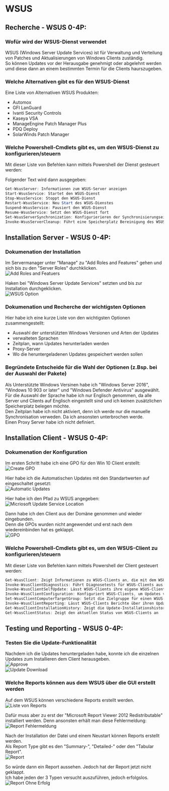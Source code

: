# WSUS  
## Recherche - WSUS 0-4P:  
### Wofür wird der WSUS-Dienst verwendet  
WSUS (Windows Server Update Services) ist für Verwaltung und Verteilung von Patches und Aktualisierungen von Windows Clients zuständig.  
So können Updates vor der Herausgabe genehmigt oder abgelehnt werden umd diese dann an einem bestimmten Termin für die Clients haurszugeben.  

### Welche Alternativen gibt es für den WSUS-Dienst  
Eine Liste von Alternativen WSUS Produkten:  
* Automox  
* GFI LanGuard  
* Ivanti Security Controls  
* Kaseya VSA  
* ManageEngine Patch Manager Plus  
* PDQ Deploy  
* SolarWinds Patch Manager  

### Welche Powershell-Cmdlets gibt es, um den WSUS-Dienst zu konfigurieren/steuern  
Mit dieser Liste von Befehlen kann mittels Powershell der Dienst gesteuert werden:  

Folgender Text wird dann ausgegeben:  
```powershell
Get-WsusServer: Informationen zum WSUS-Server anzeigen  
Start-WsusService: Startet den WSUS-Dienst  
Stop-WsusService: Stoppt den WSUS-Dienst  
Restart-WsusService: Neu Start des WSUS-Dienstes  
Suspend-WsusService: Pausiert den WSUS-Dienst  
Resume-WsusService: Setzt den WSUS-Dienst fort  
Set-WsusServerSynchronization: Konfigurierieren der Synchronisierungseinstellungen des WSUS-Servers  
Invoke-WsusServerCleanup: Führt eine Speicherplatz Bereinigung des WSUS-Servers aus  
```
## Installation Server - WSUS 0-4P:  
### Dokumenation der Installation  
Im Servermanager unter "Manage" zu "Add Roles and Features" gehen und sich bis zu den "Server Roles" durchklicken.  
![Add Roles and Featuers](addroles.png)

Haken bei "Windows Server Update Services" setzten und bis zur Installation durchgeklicken.  
![WSUS Option](wsus.png)

### Dokumenation und Recherche der wichtigsten Optionen  
Hier habe ich eine kurze Liste von den wichtigsten Optionen zusammengestellt:  

* Auswahl der unterstützten Windows Versionen und Arten der Updates    
* verwalteten Sprachen  
* Zeitplan, wann Updates herunterladen werden  
* Proxy-Server  
* Wo die heruntergeladenen Updates gespeichert werden sollen

### Begründete Entscheide für die Wahl der Optionen (z.Bsp. bei der Auswahl der Pakete)  
Als Unterstützte Windows Versinen habe ich "Windows Server 2016", "Windows 10 903 or later" und "Windows Defender Antivirus" ausgewählt.  
Für die Auswahl der Sprache habe ich nur Englisch genommen, da alle Server und Clients auf Englisch eingestellt sind und ich keinen zusätzlichen Speicherplatz belegen möchte.  
Den Zeitplan habe ich nicht aktiviert, denn ich werde nur die manuelle Synchronisation verweden. Da ich ansonsten unterbrochen werde.  
Einen Proxy Server habe ich nicht definiert.  

## Installation Client - WSUS 0-4P:  
### Dokumenation der Konfiguration  
Im ersten Schritt habe ich eine GPO für den Win 10 Client erstellt:  
![Create GPO](gpo.png)  

Hier habe ich die Automatischen Updates mit den Standartwerten auf eingeschaltet gesetzt:  
![Automatic Updates](automatic_updates.png)  

Hier habe ich den Pfad zu WSUS angegeben:  
![Micriosoft Update Service Location](update_service_location.png)  

Dann habe ich den Client aus der Domäne genommen und wieder eingebunden.  
Denn die GPOs wurden nicht angewendet und erst nach dem wiedereinbinden hat es geklappt.  
![GPO](gpo2.png)  


### Welche Powershell-Cmdlets gibt es, um den WSUS-Client zu konfigurieren/steuern  
Mit dieser Liste von Befehlen kann mittels Powershell der Client gesteuert werden: 
```powershell
Get-WsusClient: Zeigt Informationen zu WSUS-Clients an, die mit dem WSUS-Server verbunden sind  
Invoke-WsusClientDiagnostics: Führt Diagnosetests für WSUS-Clients aus  
Invoke-WsusClientSelfUpdate: Lässt WSUS-Clients ihre eigene WSUS-Clientsoftware aktualisieren  
Invoke-WsusClientConfiguration: Konfiguriert WSUS-Clients, um Updates von einem WSUS-Server zu erhalten  
Set-WsusClientComputerTargetGroup: Setzt die Zielgruppe für einen WSUS-Client  
Invoke-WsusClientReporting: Lässt WSUS-Clients Berichte über ihren Update-Status an den WSUS-Server senden  
Get-WsusClientInstallationHistory: Zeigt die Update-Installationshistorie für WSUS-Clients an  
Get-WsusClientStatus: Zeigt den aktuellen Status von WSUS-Clients an  
```

## Testing und Reporting - WSUS 0-4P:  
### Testen Sie die Update-Funktionalität  
Nachdem ich die Updates heruntergeladen habe, konnte ich die einzelnen Updates zum Installieren dem Client herausgeben.  
![Approve](approve.png)  
![Update Download](download.png)  

### Welche Reports können aus dem WSUS über die GUI erstellt werden  
Auf dem WSUS können verschiedene Reports erstellt werden. 
![Liste von Reports](reports.png)  

Dafür muss aber zu erst der "Microsoft Report Viewer 2012 Redistributable" installiert werden. Denn ansonsten erhält man diese Fehlermeldung:  
![Report Fehlermeldung](reports2.png)  

Nach der Installation der Datei und einem Neustart können Reports erstellt werden.  
Als Report Type gibt es den "Summary-", "Detailed-" oder den "Tabular Report".  
![Report](report3.png)  

So würde dann ein Report aussehen. Jedoch hat der Report jetzt nicht geklappt.  
Ich habe jeden der 3 Typen versucht auszuführen, jedoch erfolgslos.  
![Report Ohne Erfolg](report4.png)  